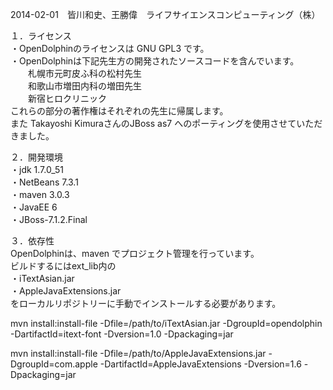 2014-02-01　皆川和史、王勝偉　ライフサイエンスコンピューティング（株）  

１．ライセンス  
・OpenDolphinのライセンスは GNU GPL3 です。  
・OpenDolphinは下記先生方の開発されたソースコードを含んでいます。  
　　札幌市元町皮ふ科の松村先生  
　　和歌山市増田内科の増田先生  
　　新宿ヒロクリニック   
これらの部分の著作権はそれぞれの先生に帰属します。  
また Takayoshi KimuraさんのJBoss as7 へのポーティングを使用させていただきました。  

２．開発環境  
・jdk 1.7.0_51  
・NetBeans 7.3.1  
・maven 3.0.3  
・JavaEE 6  
・JBoss-7.1.2.Final  

３．依存性  
OpenDolphinは、maven でプロジェクト管理を行っています。  
ビルドするにはext_lib内の  
・iTextAsian.jar  
・AppleJavaExtensions.jar  
をローカルリポジトリーに手動でインストールする必要があります。  

mvn install:install-file -Dfile=/path/to/iTextAsian.jar -DgroupId=opendolphin -DartifactId=itext-font -Dversion=1.0 -Dpackaging=jar  

mvn install:install-file -Dfile=/path/to/AppleJavaExtensions.jar -DgroupId=com.apple -DartifactId=AppleJavaExtensions -Dversion=1.6 -Dpackaging=jar